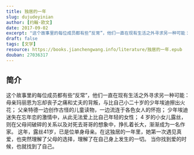 ```yaml
---
title: 独居的一年
slug: dujudeyinian
author: [约翰·欧文]
date: 2017-09-02
excerpt: "这个故事里的每位成员都有些“反常”，他们一直在现有生活之外寻求另一种可能： 母亲玛丽恩为忘却丧子之痛和丈夫的背叛，与比自己小二十岁的少年埃迪擦出火花；"
draft: false
tags: [文学]
resource: https://books.jianchengwang.info/literature/独居的一年.epub
douban: 27036317
---
```


## 简介

这个故事里的每位成员都有些“反常”，他们一直在现有生活之外寻求另一种可能： 母亲玛丽恩为忘却丧子之痛和丈夫的背叛，与比自己小二十岁的少年埃迪擦出火花； 父亲特德一边创作古怪的儿童读物，一边流连于各色女人的怀抱； 少年埃迪迷失在忘年恋的激情中，从此无法爱上比自己年轻的女性； 4 岁的小女儿露丝， 则在父母间破碎的关系以及对死去哥哥的想象中，挣扎着长大，渐渐成为一名作家。 这年，露丝41岁，已是位单身母亲。在这独居的一年里，她第一次遇见真爱，也突然理解了父母的选择，理解了在自己身上发生的一切。 当你找到爱的时候，也就找到了自己。